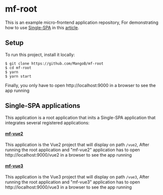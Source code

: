 # mf-root
This is an example micro-frontend application repository,
For demonstrating how to use [Single-SPA](https://single-spa.js.org/) in this [article](https://medium.com/@a.sinlapakorn/%E0%B8%AA%E0%B8%A3%E0%B9%89%E0%B8%B2%E0%B8%87-micro-frontends-%E0%B8%94%E0%B9%89%E0%B8%A7%E0%B8%A2-single-spa-part-1-beginner-level-6644bf407d93).

## Setup
To run this project, install it locally:

```
$ git clone https://github.com/MangoB/mf-root
$ cd mf-root
$ yarn
$ yarn start
```

Finally, you only have to open http://localhost:9000 in a browser to see the app running

## Single-SPA applications
This application is a root application that inits a Single-SPA application that integrates several registered applications:

#### [mf-vue2](https://github.com/MangoB/mf-vue2)
This application is the Vue2 project that will display on path `/vue2`,
After running the root application and "mf-vue2" application has to open http://localhost:9000/vue2 in a browser to see the app running

#### [mf-vue3](https://github.com/MangoB/mf-vue3)
This application is the Vue3 project that will display on path `/vue3`,
After running the root application and "mf-vue3" application has to open http://localhost:9000/vue3 in a browser to see the app running
